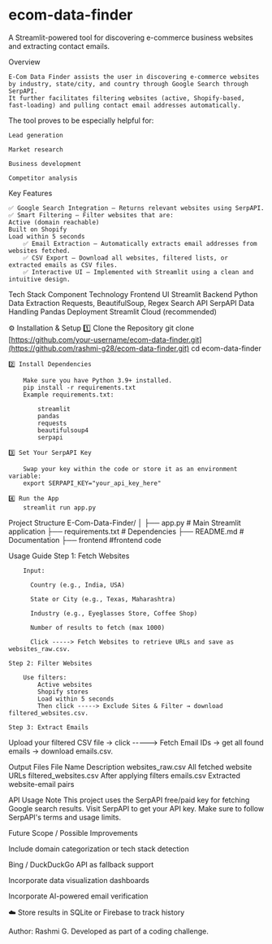 # ecom-data-finder
A Streamlit-powered tool for discovering e-commerce business websites and extracting contact emails.

Overview

    E-Com Data Finder assists the user in discovering e-commerce websites by industry, state/city, and country through Google Search through SerpAPI.
    It further facilitates filtering websites (active, Shopify-based, fast-loading) and pulling contact email addresses automatically.

The tool proves to be especially helpful for:

    Lead generation

    Market research

    Business development

    Competitor analysis

Key Features

    ✅ Google Search Integration – Returns relevant websites using SerpAPI.
    ✅ Smart Filtering – Filter websites that are:
    Active (domain reachable)
    Built on Shopify
    Load within 5 seconds
        ✅ Email Extraction – Automatically extracts email addresses from websites fetched.
        ✅ CSV Export – Download all websites, filtered lists, or extracted emails as CSV files.
        ✅ Interactive UI – Implemented with Streamlit using a clean and intuitive design.

Tech Stack
    Component	Technology
    Frontend UI	Streamlit
    Backend	Python
    Data Extraction	Requests, BeautifulSoup, Regex
    Search API	SerpAPI
    Data Handling	Pandas
    Deployment	Streamlit Cloud (recommended)

⚙️ Installation & Setup
    1️⃣ Clone the Repository
        git clone [https://github.com/your-username/ecom-data-finder.git](https://github.com/rashmi-g28/ecom-data-finder.git)
        cd ecom-data-finder

    2️⃣ Install Dependencies

        Make sure you have Python 3.9+ installed.
        pip install -r requirements.txt
        Example requirements.txt:

            streamlit
            pandas
            requests
            beautifulsoup4
            serpapi

    3️⃣ Set Your SerpAPI Key

        Swap your key within the code or store it as an environment variable:
        export SERPAPI_KEY="your_api_key_here"

    4️⃣ Run the App
        streamlit run app.py

Project Structure
    E-Com-Data-Finder/
    │
    ├── app.py                     # Main Streamlit application
    ├── requirements.txt           # Dependencies
    ├── README.md                  # Documentation
    ├── frontend                   #frontend code  

Usage Guide
    Step 1: Fetch Websites

        Input:

          Country (e.g., India, USA)

          State or City (e.g., Texas, Maharashtra)

          Industry (e.g., Eyeglasses Store, Coffee Shop)

          Number of results to fetch (max 1000)

          Click -----> Fetch Websites to retrieve URLs and save as websites_raw.csv.

    Step 2: Filter Websites

        Use filters:
            Active websites
            Shopify stores
            Load within 5 seconds
            Then click -----> Exclude Sites & Filter → download filtered_websites.csv.

    Step 3: Extract Emails

Upload your filtered CSV file → click -----> Fetch Email IDs → get all found emails → download emails.csv.

Output Files
    File Name	Description
    websites_raw.csv	All fetched website URLs
    filtered_websites.csv	After applying filters
    emails.csv	Extracted website-email pairs

API Usage Note
    This project uses the SerpAPI free/paid key for fetching Google search results.
    Visit SerpAPI
    to get your API key.
    Make sure to follow SerpAPI's terms and usage limits.

Future Scope / Possible Improvements

   Include domain categorization or tech stack detection

   Bing / DuckDuckGo API as fallback support

   Incorporate data visualization dashboards

   Incorporate AI-powered email verification

☁️ Store results in SQLite or Firebase to track history

   Author:
    Rashmi G.
    Developed as part of a coding challenge.

